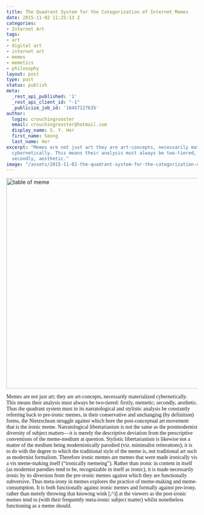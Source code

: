 ```yaml
---
title: The Quadrant System for the Categorization of Internet Memes
date: 2015-11-02 11:25:13 Z
categories:
- Internet Art
tags:
- art
- digital art
- internet art
- memes
- memetics
- philosophy
layout: post
type: post
status: publish
meta:
  _rest_api_published: '1'
  _rest_api_client_id: "-1"
  _publicize_job_id: '16457127635'
author:
  login: crouchingrooster
  email: crouchingrooster@hotmail.com
  display_name: S. Y. Her
  first_name: Seong
  last_name: Her
excerpt: "Memes are not just art they are art-concepts, necessarily materialized
  cybernetically. This means their analysis must always be two-tiered, firstly, memetic;
  secondly, aesthetic."
image: "/assets/2015-11-02-the-quadrant-system-for-the-categorization-of-internet-memes/table-of-meme.jpg"
---
```


<p><a href="{{ site.baseurl }}/assets/2015-11-02-the-quadrant-system-for-the-categorization-of-internet-memes/table-of-meme.jpg"><img class="alignnone size-full wp-image-294" src="{{ site.baseurl }}/assets/2015-11-02-the-quadrant-system-for-the-categorization-of-internet-memes/table-of-meme.jpg" alt="table of meme" width="660" height="555" /></a></p>
<p lang="ko-KR"><span style="font-family:Times New Roman, serif;">Memes are not just art; they are art-concepts, necessarily materialized cybernetically. This means their analysis must always be two-tiered: firstly, memetic; secondly, aesthetic. Thus the quadrant system must in its narratological and stylistic analysis be constantly referring back to pre-ironic memes, in their conservative and unchanging (by definition) forms, the Nietzschean struggle against which bore the post-conceptual art movement that is the ironic meme. Narratological libertarianism is not the same as the postmodernist diversity of subject matters—it is merely the descriptive deviation from the prescriptive conventions of the meme-medium at question. Stylistic libertarianism is likewise not a matter of the medium being modernistically parodied (viz. minimalist reiterations); it is to do with the degree to which the traditional style of the meme is, not traditional art such as modernist formalism. Therefore ironic memes are memes that were made ironically vis a vis meme-making itself (“ironically memeing”). Rather than ironic in content in itself (as modernist parodies tend to be, recognizable in itself as ironic), it is made necessarily ironic by its diversion from the pre-ironic memes against which they are functionally subversive. Thus meta-irony in memes explores the practice of meme-making and meme-consumption. It is both functionally against ironic memes and formally against pre-irony, rather than merely throwing that knowing wink [;^)] at the viewers as the post-ironic memes tend to (with their frequently meta-ironic subject matter) whilst nonetheless functioning as a meme should. </span></p>

